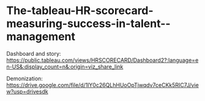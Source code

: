 # The-tableau-HR-scorecard-measuring-success-in-talent--management



Dashboard and story: https://public.tableau.com/views/HRSCORECARD/Dashboard2?:language=en-US&:display_count=n&:origin=viz_share_link


Demonization: https://drive.google.com/file/d/1lY0c26QLhHUoOpTjwqdv7ceCKk5RIC7J/view?usp=drivesdk
